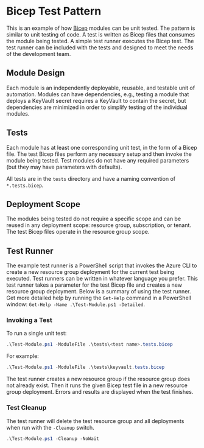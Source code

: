 # Bicep Test Pattern

This is an example of how [Bicep](https://aka.ms/bicep) modules can be unit tested. The pattern is similar to unit testing of code. A test is written as Bicep files that consumes the module being tested. A simple test runner executes the Bicep test. The test runner can be included with the tests and designed to meet the needs of the development team.

## Module Design

Each module is an independently deployable, reusable, and testable unit of automation. Modules can have dependencies, e.g., testing a module that deploys a KeyVault secret requires a KeyVault to contain the secret, but dependencies are minimized in order to simplify testing of the individual modules.

## Tests

Each module has at least one corresponding unit test, in the form of a Bicep file. The test Bicep files perform any necessary setup and then invoke the module being tested. Test modules do not have any required parameters (but they may have parameters with defaults).

All tests are in the `tests` directory and have a naming convention of `*.tests.bicep`.

## Deployment Scope

The modules being tested do not require a specific scope and can be reused in any deployment scope: resource group, subscription, or tenant. The test Bicep files operate in the resource group scope.

## Test Runner

The example test runner is a PowerShell script that invokes the Azure CLI to create a new resource group deployment for the current test being executed. Test runners can be written in whatever language you prefer. This test runner takes a parameter for the test Bicep file and creates a new resource group deployment. Below is a summary of using the test runner. Get more detailed help by running the `Get-Help` command in a PowerShell window: `Get-Help -Name .\Test-Module.ps1 -Detailed`.

### Invoking a Test

To run a single unit test:

```PowerShell
.\Test-Module.ps1 -ModuleFile .\tests\<test name>.tests.bicep
```

For example:

```PowerShell
.\Test-Module.ps1 -ModuleFile .\tests\keyvault.tests.bicep
```

The test runner creates a new resource group if the resource group does not already exist. Then it runs the given Bicep test file in a new resource group deployment. Errors and results are displayed when the test finishes.

### Test Cleanup

The test runner will delete the test resource group and all deployments when run with the `-Cleanup` switch.

```PowerShell
.\Test-Module.ps1 -Cleanup -NoWait
```
